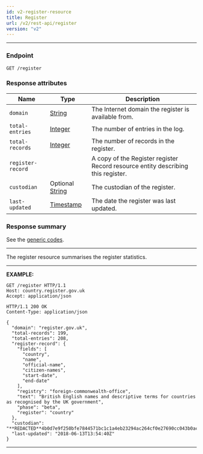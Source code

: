 ```yaml
---
id: v2-register-resource
title: Register
url: /v2/rest-api/register
version: "v2"
---
```


***
### Endpoint

```
GET /register
```

### Response attributes

|Name|Type|Description|
|-|-|-|
|`domain`| [String](/v2/datatypes/string)|The Internet domain the register is available from.|
|`total-entries`| [Integer](/v2/datatypes/integer)|The number of entries in the log.|
|`total-records`| [Integer](/v2/datatypes/Integer)|The number of records in the register.|
|`register-record`| |A copy of the Register register Record resource entity describing this register.|
|`custodian`| Optional [String](/v2/datatypes/string)|The custodian of the register.|
|`last-updated`| [Timestamp](/v2/datatypes/timestamp)|The date the register was last updated.|

### Response summary

See the [generic codes](/v2/rest-api#codes).

***

The register resource summarises the register statistics.

***
**EXAMPLE:**

```http
GET /register HTTP/1.1
Host: country.register.gov.uk
Accept: application/json
```

```http
HTTP/1.1 200 OK
Content-Type: application/json

{
  "domain": "register.gov.uk",
  "total-records": 199,
  "total-entries": 208,
  "register-record": {
    "fields": [
      "country",
      "name",
      "official-name",
      "citizen-names",
      "start-date",
      "end-date"
    ],
    "registry": "foreign-commonwealth-office",
    "text": "British English names and descriptive terms for countries as recognised by the UK government",
    "phase": "beta",
    "register": "country"
  },
  "custodian": "**REDACTED**4b0d7e9f250bfe7844571bc1c1a4eb23294ac264cf0e27690cc043b0ac779ab6",
  "last-updated": "2018-06-13T13:54:40Z"
}
```
***
